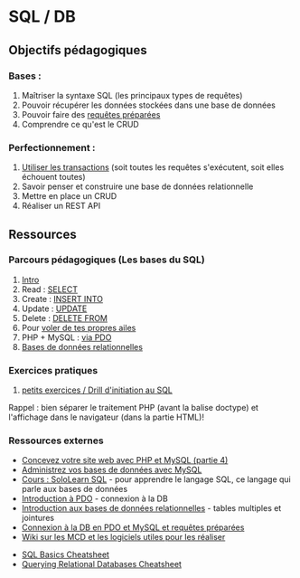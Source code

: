 # SQL / DB


## Objectifs pédagogiques

### Bases :
1. Maîtriser la syntaxe SQL (les principaux types de requêtes)
1. Pouvoir récupérer les données stockées dans une base de données
1. Pouvoir faire des [requêtes préparées](http://php.net/manual/fr/pdo.prepared-statements.php)
1. Comprendre ce qu'est le CRUD

### Perfectionnement : 
1. [Utiliser les transactions](https://openclassrooms.com/courses/les-transactions-avec-mysql-et-pdo) (soit toutes les requêtes s'exécutent, soit elles échouent toutes)
1. Savoir penser et construire une base de données relationnelle
1. Mettre en place un CRUD
1. Réaliser un REST API

## Ressources

### Parcours pédagogiques (Les bases du SQL)
1. [Intro](./intro.md)     
1. Read : [SELECT](./1.select.md)  
1. Create : [INSERT INTO](./2.insert.md)  
1. Update : [UPDATE](./3.update.md)   
1. Delete : [DELETE FROM](./4.delete.md)  
1. Pour [voler de tes propres ailes](./5.moveon.md)
1. PHP + MySQL  : [via PDO](./6.pdo.md)
1. [Bases de données relationnelles](./7.relational-db.md)

### Exercices pratiques
1. [petits exercices / Drill d'initiation au SQL](./sql-exo)

Rappel : bien séparer le traitement PHP (avant la balise doctype) et l'affichage dans le navigateur (dans la partie HTML)!


### Ressources externes

- [Concevez votre site web avec PHP et MySQL (partie 4)](https://openclassrooms.com/fr/courses/918836-concevez-votre-site-web-avec-php-et-mysql/913655-quest-ce-quune-base-de-donnees)
- [Administrez vos bases de données avec MySQL](https://openclassrooms.com/fr/courses/1959476-administrez-vos-bases-de-donnees-avec-mysql)
- [Cours : SoloLearn SQL](https://www.sololearn.com/Course/SQL/) - pour apprendre le langage SQL, ce langage qui parle aux bases de données
- [Introduction à PDO](https://docs.google.com/presentation/d/14-5BGNJyuILB2kfYlxzsaFDRNA8zCrot9DbYVVNo3X4/edit?usp=sharing) - connexion à la DB
- [Introduction aux bases de données relationnelles](https://docs.google.com/presentation/d/1pPVFVr72xmmGpHFSKbF6ZL9QblwfX5MWaViXlnY3w2I/edit?usp=sharing) - tables multiples et jointures
- [Connexion à la DB en PDO et MySQL et requêtes préparées](Pratique-l'utilisation-de-PDO.md)
- [Wiki sur les MCD et les logiciels utiles pour les réaliser](https://github.com/becodeorg/BeCode/wiki/Outils-de-mod%C3%A9lisation-de-base-de-donn%C3%A9es-%28SQL%29)

* [SQL Basics Cheatsheet](https://github.com/treehouse/cheatsheets/blob/master/sql_basics/cheatsheet.md)
* [Querying Relational Databases Cheatsheet](https://github.com/treehouse/cheatsheets/blob/master/querying_relational_databases/cheatsheet.md)

